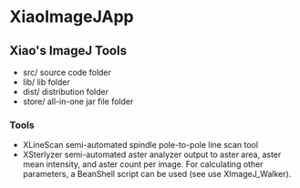 # XiaoImageJApp
## Xiao's ImageJ Tools

* src/ source code folder
* lib/ lib folder
* dist/ distribution folder
* store/ all-in-one jar file folder

### Tools
* XLineScan semi-automated spindle pole-to-pole line scan tool
* XSterlyzer semi-automated aster analyzer output to aster area, aster mean intensity, and aster count per image. For calculating other parameters, a BeanShell script can be used (see use XImageJ_Walker).
